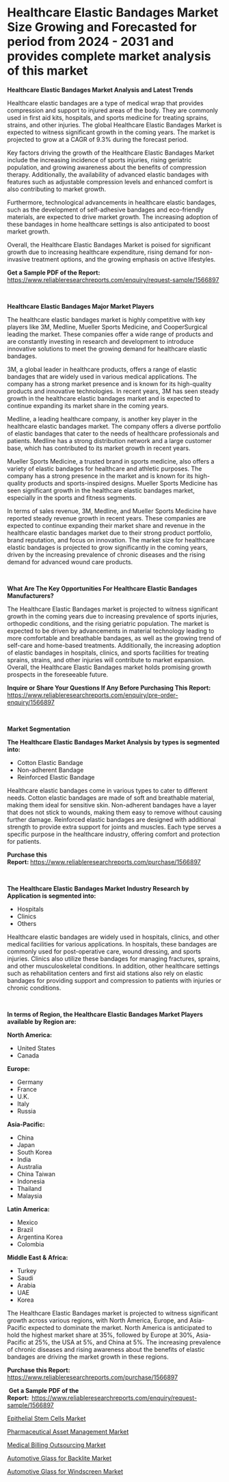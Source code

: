 <p><h1>Healthcare Elastic Bandages Market Size Growing and Forecasted for period from 2024 - 2031 and provides complete market analysis of this market</h1></p><p><strong>Healthcare Elastic Bandages Market Analysis and Latest Trends</strong></p>
<p><p>Healthcare elastic bandages are a type of medical wrap that provides compression and support to injured areas of the body. They are commonly used in first aid kits, hospitals, and sports medicine for treating sprains, strains, and other injuries. The global Healthcare Elastic Bandages Market is expected to witness significant growth in the coming years. The market is projected to grow at a CAGR of 9.3% during the forecast period.</p><p>Key factors driving the growth of the Healthcare Elastic Bandages Market include the increasing incidence of sports injuries, rising geriatric population, and growing awareness about the benefits of compression therapy. Additionally, the availability of advanced elastic bandages with features such as adjustable compression levels and enhanced comfort is also contributing to market growth.</p><p>Furthermore, technological advancements in healthcare elastic bandages, such as the development of self-adhesive bandages and eco-friendly materials, are expected to drive market growth. The increasing adoption of these bandages in home healthcare settings is also anticipated to boost market growth.</p><p>Overall, the Healthcare Elastic Bandages Market is poised for significant growth due to increasing healthcare expenditure, rising demand for non-invasive treatment options, and the growing emphasis on active lifestyles.</p></p>
<p><strong>Get a Sample PDF of the Report:&nbsp;</strong> <a href="https://www.reliableresearchreports.com/enquiry/request-sample/1566897">https://www.reliableresearchreports.com/enquiry/request-sample/1566897</a></p>
<p>&nbsp;</p>
<p><strong>Healthcare Elastic Bandages Major Market Players</strong></p>
<p><p>The healthcare elastic bandages market is highly competitive with key players like 3M, Medline, Mueller Sports Medicine, and CooperSurgical leading the market. These companies offer a wide range of products and are constantly investing in research and development to introduce innovative solutions to meet the growing demand for healthcare elastic bandages.</p><p>3M, a global leader in healthcare products, offers a range of elastic bandages that are widely used in various medical applications. The company has a strong market presence and is known for its high-quality products and innovative technologies. In recent years, 3M has seen steady growth in the healthcare elastic bandages market and is expected to continue expanding its market share in the coming years.</p><p>Medline, a leading healthcare company, is another key player in the healthcare elastic bandages market. The company offers a diverse portfolio of elastic bandages that cater to the needs of healthcare professionals and patients. Medline has a strong distribution network and a large customer base, which has contributed to its market growth in recent years.</p><p>Mueller Sports Medicine, a trusted brand in sports medicine, also offers a variety of elastic bandages for healthcare and athletic purposes. The company has a strong presence in the market and is known for its high-quality products and sports-inspired designs. Mueller Sports Medicine has seen significant growth in the healthcare elastic bandages market, especially in the sports and fitness segments.</p><p>In terms of sales revenue, 3M, Medline, and Mueller Sports Medicine have reported steady revenue growth in recent years. These companies are expected to continue expanding their market share and revenue in the healthcare elastic bandages market due to their strong product portfolio, brand reputation, and focus on innovation. The market size for healthcare elastic bandages is projected to grow significantly in the coming years, driven by the increasing prevalence of chronic diseases and the rising demand for advanced wound care products.</p></p>
<p>&nbsp;</p>
<p><strong>What Are The Key Opportunities For Healthcare Elastic Bandages Manufacturers?</strong></p>
<p><p>The Healthcare Elastic Bandages market is projected to witness significant growth in the coming years due to increasing prevalence of sports injuries, orthopedic conditions, and the rising geriatric population. The market is expected to be driven by advancements in material technology leading to more comfortable and breathable bandages, as well as the growing trend of self-care and home-based treatments. Additionally, the increasing adoption of elastic bandages in hospitals, clinics, and sports facilities for treating sprains, strains, and other injuries will contribute to market expansion. Overall, the Healthcare Elastic Bandages market holds promising growth prospects in the foreseeable future.</p></p>
<p><strong>Inquire or Share Your Questions If Any Before Purchasing This Report:</strong> <a href="https://www.reliableresearchreports.com/enquiry/pre-order-enquiry/1566897">https://www.reliableresearchreports.com/enquiry/pre-order-enquiry/1566897</a></p>
<p>&nbsp;</p>
<p><strong>Market Segmentation</strong></p>
<p><strong>The Healthcare Elastic Bandages Market Analysis by types is segmented into:</strong></p>
<p><ul><li>Cotton Elastic Bandage</li><li>Non-adherent Bandage</li><li>Reinforced Elastic Bandage</li></ul></p>
<p><p>Healthcare elastic bandages come in various types to cater to different needs. Cotton elastic bandages are made of soft and breathable material, making them ideal for sensitive skin. Non-adherent bandages have a layer that does not stick to wounds, making them easy to remove without causing further damage. Reinforced elastic bandages are designed with additional strength to provide extra support for joints and muscles. Each type serves a specific purpose in the healthcare industry, offering comfort and protection for patients.</p></p>
<p><strong>Purchase this Report:&nbsp;</strong><a href="https://www.reliableresearchreports.com/purchase/1566897">https://www.reliableresearchreports.com/purchase/1566897</a></p>
<p>&nbsp;</p>
<p><strong>The Healthcare Elastic Bandages Market Industry Research by Application is segmented into:</strong></p>
<p><ul><li>Hospitals</li><li>Clinics</li><li>Others</li></ul></p>
<p><p>Healthcare elastic bandages are widely used in hospitals, clinics, and other medical facilities for various applications. In hospitals, these bandages are commonly used for post-operative care, wound dressing, and sports injuries. Clinics also utilize these bandages for managing fractures, sprains, and other musculoskeletal conditions. In addition, other healthcare settings such as rehabilitation centers and first aid stations also rely on elastic bandages for providing support and compression to patients with injuries or chronic conditions.</p></p>
<p>&nbsp;</p>
<p><strong>In terms of Region, the Healthcare Elastic Bandages Market Players available by Region are:</strong></p>
<p>
    <p> <strong> North America: </strong>
        <ul>
            <li>United States</li>
            <li>Canada</li>
        </ul>
        </p> 
    <p> <strong> Europe: </strong>
        <ul>
            <li>Germany</li>
            <li>France</li>
            <li>U.K.</li>
            <li>Italy</li>
            <li>Russia</li>
        </ul>
        </p> 
    <p> <strong> Asia-Pacific: </strong>
        <ul>
            <li>China</li>
            <li>Japan</li>
            <li>South Korea</li>
            <li>India</li>
            <li>Australia</li>
            <li>China Taiwan</li>
            <li>Indonesia</li>
            <li>Thailand</li>
            <li>Malaysia</li>
        </ul>
        </p> 
    <p> <strong> Latin America: </strong>
        <ul>
            <li>Mexico</li>
            <li>Brazil</li>
            <li>Argentina Korea</li>
            <li>Colombia</li>
        </ul>
        </p> 
    <p> <strong> Middle East & Africa: </strong>
        <ul>
            <li>Turkey</li>
            <li>Saudi</li>
            <li>Arabia</li>
            <li>UAE</li>
            <li>Korea</li>
        </ul>
    </p>
    </p>
<p><p>The Healthcare Elastic Bandages market is projected to witness significant growth across various regions, with North America, Europe, and Asia-Pacific expected to dominate the market. North America is anticipated to hold the highest market share at 35%, followed by Europe at 30%, Asia-Pacific at 25%, the USA at 5%, and China at 5%. The increasing prevalence of chronic diseases and rising awareness about the benefits of elastic bandages are driving the market growth in these regions.</p></p>
<p><strong>Purchase this Report: </strong><a href="https://www.reliableresearchreports.com/purchase/1566897">https://www.reliableresearchreports.com/purchase/1566897</a></p>
<p>&nbsp;<strong>Get a Sample PDF of the Report:&nbsp;&nbsp;</strong><a href="https://www.reliableresearchreports.com/enquiry/request-sample/1566897">https://www.reliableresearchreports.com/enquiry/request-sample/1566897</a></p>
<p><strong></strong></p>
<p><p><a href="https://medium.com/@oralhayes/epithelial-stem-cells-market-size-and-market-trends-complete-industry-overview-2024-to-2031-446e267814e6">Epithelial Stem Cells Market</a></p><p><a href="https://medium.com/@oralhayes/pharmaceutical-asset-management-market-insights-into-market-cagr-market-trends-and-growth-9dcfaacb00bc">Pharmaceutical Asset Management Market</a></p><p><a href="https://medium.com/@oralhayes/medical-billing-outsourcing-market-size-market-outlook-and-market-forecast-2024-to-2031-2475d24ea135">Medical Billing Outsourcing Market</a></p><p><a href="https://github.com/RichRobinson5/Market-Research-Report-List-3/blob/main/automotive-glass-for-backlite-market.md">Automotive Glass for Backlite Market</a></p><p><a href="https://github.com/singletonthaxterkelliehr2df/Market-Research-Report-List-1/blob/main/automotive-glass-for-windscreen-market.md">Automotive Glass for Windscreen Market</a></p></p>